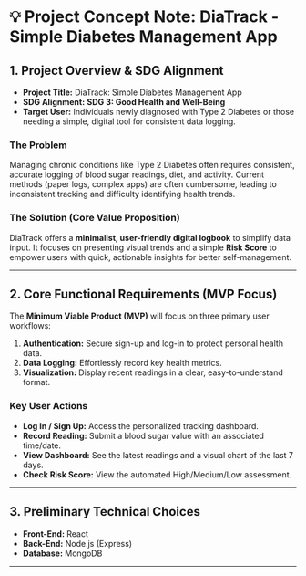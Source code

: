 # 💡 Project Concept Note: DiaTrack - Simple Diabetes Management App

## 1. Project Overview & SDG Alignment

* **Project Title:** DiaTrack: Simple Diabetes Management App
* **SDG Alignment:** **SDG 3: Good Health and Well-Being**
* **Target User:** Individuals newly diagnosed with Type 2 Diabetes or those needing a simple, digital tool for consistent data logging.

### The Problem
Managing chronic conditions like Type 2 Diabetes often requires consistent, accurate logging of blood sugar readings, diet, and activity. Current methods (paper logs, complex apps) are often cumbersome, leading to inconsistent tracking and difficulty identifying health trends.

### The Solution (Core Value Proposition)
DiaTrack offers a **minimalist, user-friendly digital logbook** to simplify data input. It focuses on presenting visual trends and a simple **Risk Score** to empower users with quick, actionable insights for better self-management.

---

## 2. Core Functional Requirements (MVP Focus)

The **Minimum Viable Product (MVP)** will focus on three primary user workflows:

1.  **Authentication:** Secure sign-up and log-in to protect personal health data.
2.  **Data Logging:** Effortlessly record key health metrics.
3.  **Visualization:** Display recent readings in a clear, easy-to-understand format.

### Key User Actions

* **Log In / Sign Up:** Access the personalized tracking dashboard.
* **Record Reading:** Submit a blood sugar value with an associated time/date.
* **View Dashboard:** See the latest readings and a visual chart of the last 7 days.
* **Check Risk Score:** View the automated High/Medium/Low assessment.

---

## 3. Preliminary Technical Choices

* **Front-End:** React
* **Back-End:** Node.js (Express)
* **Database:** MongoDB

---
